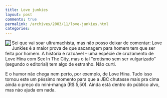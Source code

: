 ```yaml
---
title: Love junkies
layout: post
comments: true
permalink: /archives/2003/11/love-junkies.html
categories:
---
```

<img src=//chester.me/img/blig/lovejunkies.jpg align="left" border=1>Sei que vai soar ultramachista, mas não posso deixar de comentar: Love Junkies é a maior prova de que sacanagem para homem tem que ser feita por homem. A história é razoável &#8211; uma espécie de cruzamento de Love Hina com Sex In The City, mas o tal &#8220;erotismo sem ser vulgarizado&#8221; (segundo o editorial) tem algo de estranho. Não curti.

E o humor não chega nem perto, por exemplo, de Love Hina. Tudo isso tornou este um péssimo momento para que a JBC chutasse mais pra cima ainda o preço do mini-mangá (R$ 5,50). Ainda está dentro do público alvo, mas nào ajuda em nada.
